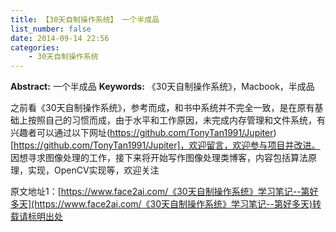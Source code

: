 ```yaml
---
title: 【30天自制操作系统】 一个半成品
list_number: false
date: 2014-09-14 22:56
categories:
    - 30天自制操作系统
---
```

**Abstract:** 一个半成品
**Keywords:** 《30天自制操作系统》，Macbook，半成品
<!--more-->
之前看《30天自制操作系统》，参考而成，和书中系统并不完全一致，是在原有基础上按照自己的习惯而成，由于水平和工作原因，未完成内存管理和文件系统，有兴趣者可以通过以下网址(https://github.com/TonyTan1991/Jupiter)[https://github.com/TonyTan1991/Jupiter]，欢迎留言，欢迎参与项目并改进。
因想寻求图像处理的工作，接下来将开始写作图像处理类博客，内容包括算法原理，实现，OpenCV实现等，欢迎关注





原文地址1：[https://www.face2ai.com/《30天自制操作系统》学习笔记--第好多天](https://www.face2ai.com/《30天自制操作系统》学习笔记--第好多天)转载请标明出处
